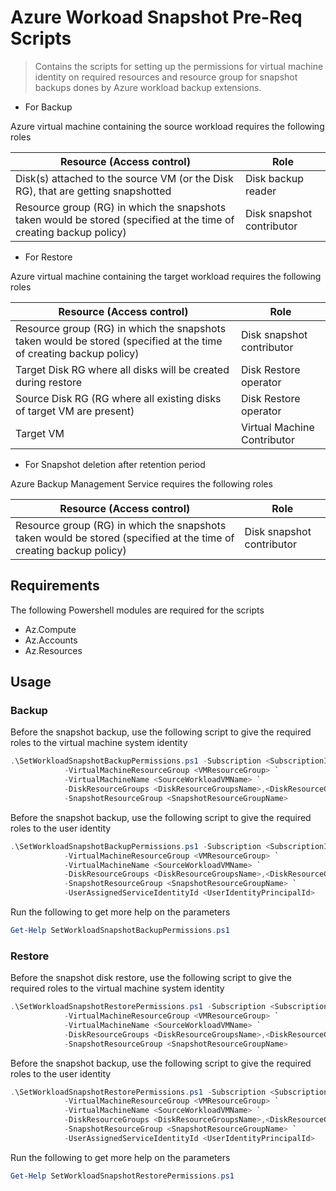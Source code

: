 # Azure Workoad Snapshot Pre-Req Scripts

> Contains the scripts for setting up the permissions for virtual machine identity on required resources
> and resource group for snapshot backups dones by Azure workload backup extensions.



+ For Backup

Azure virtual machine containing the source workload requires the following roles 

Resource (Access control)  |Role   
------ | ------
Disk(s) attached to the source VM (or the Disk RG), that are getting snapshotted |Disk backup reader |
|Resource group (RG) in which the snapshots taken would be stored (specified at the time of creating backup policy) |Disk snapshot contributor  |

+ For Restore

Azure virtual machine containing the target workload requires the following roles 

Resource (Access control)  |Role   
------ | ------
|Resource group (RG) in which the snapshots taken would be stored (specified at the time of creating backup policy)   |Disk snapshot contributor  |
|Target Disk RG where all disks will be created during restore  |Disk Restore operator   |
|Source Disk RG (RG where all existing disks of target VM are present)   |Disk Restore operator   |
|Target VM     |Virtual Machine Contributor    |

+ For Snapshot deletion after retention period

Azure Backup Management Service requires the following roles

Resource (Access control)  |Role
------ | ------
|Resource group (RG) in which the snapshots taken would be stored (specified at the time of creating backup policy)   |Disk snapshot contributor  |

## Requirements

The following Powershell modules are required for the scripts

+ Az.Compute
+ Az.Accounts
+ Az.Resources

## Usage 

### Backup
Before the snapshot backup, use the following script to give the required roles to the virtual machine system identity

```powershell
.\SetWorkloadSnapshotBackupPermissions.ps1 -Subscription <SubscriptionId> `
            -VirtualMachineResourceGroup <VMResourceGroup> `
            -VirtualMachineName <SourceWorkloadVMName> `
            -DiskResourceGroups <DiskResourceGroupsName>,<DiskResourceGroupsName> `
            -SnapshotResourceGroup <SnapshotResourceGroupName>
```

Before the snapshot backup, use the following script to give the required roles to the user identity

```powershell
.\SetWorkloadSnapshotBackupPermissions.ps1 -Subscription <SubscriptionId> `
            -VirtualMachineResourceGroup <VMResourceGroup> `
            -VirtualMachineName <SourceWorkloadVMName> `
            -DiskResourceGroups <DiskResourceGroupsName>,<DiskResourceGroupsName> `
            -SnapshotResourceGroup <SnapshotResourceGroupName> `
            -UserAssignedServiceIdentityId <UserIdentityPrincipalId>
```

Run the following to get more help on the parameters
```powershell
Get-Help SetWorkloadSnapshotBackupPermissions.ps1
```

### Restore

Before the snapshot disk restore, use the following script to give the required roles to the virtual machine system identity

```powershell
.\SetWorkloadSnapshotRestorePermissions.ps1 -Subscription <SubscriptionId> `
            -VirtualMachineResourceGroup <VMResourceGroup> `
            -VirtualMachineName <SourceWorkloadVMName> `
            -DiskResourceGroups <DiskResourceGroupsName>,<DiskResourceGroupsName> `
            -SnapshotResourceGroup <SnapshotResourceGroupName>
```

Before the snapshot backup, use the following script to give the required roles to the user identity

```powershell
.\SetWorkloadSnapshotRestorePermissions.ps1 -Subscription <SubscriptionId> `
            -VirtualMachineResourceGroup <VMResourceGroup> `
            -VirtualMachineName <SourceWorkloadVMName> `
            -DiskResourceGroups <DiskResourceGroupsName>,<DiskResourceGroupsName> `
            -SnapshotResourceGroup <SnapshotResourceGroupName> `
            -UserAssignedServiceIdentityId <UserIdentityPrincipalId>
```

Run the following to get more help on the parameters
```powershell
Get-Help SetWorkloadSnapshotRestorePermissions.ps1
```
